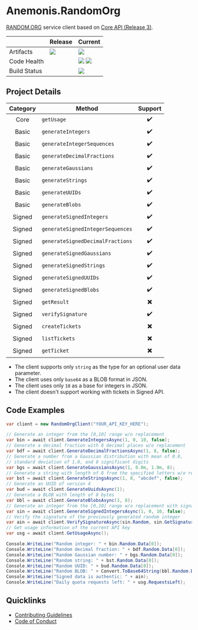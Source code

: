 # Anemonis.RandomOrg

[RANDOM.ORG](https://www.random.org) service client based on [Core API (Release 3)](https://api.random.org/json-rpc/3).

| | Release | Current |
|---|---|---|
| Artifacts | [![](https://img.shields.io/nuget/vpre/Anemonis.RandomOrg.svg?style=flat-square)](https://www.nuget.org/packages/Anemonis.RandomOrg) | [![](https://img.shields.io/myget/alexanderkozlenko/vpre/Anemonis.RandomOrg.svg?label=myget&style=flat-square)](https://www.myget.org/feed/alexanderkozlenko/package/nuget/Anemonis.RandomOrg) |
| Code Health | | [![](https://img.shields.io/sonar/coverage/random-org?format=long&server=https%3A%2F%2Fsonarcloud.io&style=flat-square)](https://sonarcloud.io/component_measures?id=random-org&metric=coverage&view=list) [![](https://img.shields.io/sonar/violations/random-org?format=long&server=https%3A%2F%2Fsonarcloud.io&style=flat-square)](https://sonarcloud.io/project/issues?id=random-org&resolved=false) |
| Build Status | | [![](https://img.shields.io/azure-devops/build/alexanderkozlenko/github-pipelines/3?label=main&style=flat-square)](https://dev.azure.com/alexanderkozlenko/github-pipelines/_build?definitionId=3&_a=summary) |

## Project Details

| Category | Method | Support |
| :---: | --- | :---: |
| Core | `getUsage` | :heavy_check_mark: |
| Basic | `generateIntegers` | :heavy_check_mark: |
| Basic | `generateIntegerSequences` | :heavy_check_mark: |
| Basic | `generateDecimalFractions` | :heavy_check_mark: |
| Basic | `generateGaussians` | :heavy_check_mark: |
| Basic | `generateStrings` | :heavy_check_mark: |
| Basic | `generateUUIDs` | :heavy_check_mark: |
| Basic | `generateBlobs` | :heavy_check_mark: |
| Signed | `generateSignedIntegers` | :heavy_check_mark: |
| Signed | `generateSignedIntegerSequences` | :heavy_check_mark: |
| Signed | `generateSignedDecimalFractions` | :heavy_check_mark: |
| Signed | `generateSignedGaussians` | :heavy_check_mark: |
| Signed | `generateSignedStrings` | :heavy_check_mark: |
| Signed | `generateSignedUUIDs` | :heavy_check_mark: |
| Signed | `generateSignedBlobs` | :heavy_check_mark: |
| Signed | `getResult` | :heavy_multiplication_x: |
| Signed | `verifySignature` | :heavy_check_mark: |
| Signed | `createTickets` | :heavy_multiplication_x: |
| Signed | `listTickets` | :heavy_multiplication_x: |
| Signed | `getTicket` | :heavy_multiplication_x: |

- The client supports only `string` as the type for an optional user data parameter.
- The client uses only `base64` as a BLOB format in JSON.
- The client uses only `10` as a base for integers in JSON.
- The client doesn't support working with tickets in Signed API.

## Code Examples

```cs
var client = new RandomOrgClient("YOUR_API_KEY_HERE");

// Generate an integer from the [0,10] range w/o replacement
var bin = await client.GenerateIntegersAsync(1, 0, 10, false);
// Generate a decimal fraction with 8 decimal places w/o replacement
var bdf = await client.GenerateDecimalFractionsAsync(1, 8, false);
// Generate a number from a Gaussian distribution with mean of 0.0,
// standard deviation of 1.0, and 8 significant digits
var bgs = await client.GenerateGaussiansAsync(1, 0.0m, 1.0m, 8);
// Generate a string with length of 8 from the specified letters w/o replacement
var bst = await client.GenerateStringsAsync(1, 8, "abcdef", false);
// Generate an UUID of version 4
var bud = await client.GenerateUuidsAsync(1);
// Generate a BLOB with length of 8 bytes
var bbl = await client.GenerateBlobsAsync(1, 8);
// Generate an integer from the [0,10] range w/o replacement with signature
var sin = await client.GenerateSignedIntegersAsync(1, 0, 10, false);
// Verify the signature of the previously generated random integer
var ain = await client.VerifySignatureAsync(sin.Random, sin.GetSignature());
// Get usage information of the current API key
var usg = await client.GetUsageAsync();

Console.WriteLine("Random integer: " + bin.Random.Data[0]);
Console.WriteLine("Random decimal fraction: " + bdf.Random.Data[0]);
Console.WriteLine("Random Gaussian number: " + bgs.Random.Data[0]);
Console.WriteLine("Random string: " + bst.Random.Data[0]);
Console.WriteLine("Random UUID: " + bud.Random.Data[0]);
Console.WriteLine("Random BLOB: " + Convert.ToBase64String(bbl.Random.Data[0]));
Console.WriteLine("Signed data is authentic: " + ain);
Console.WriteLine("Daily quota requests left: " + usg.RequestsLeft);
```

## Quicklinks

- [Contributing Guidelines](./CONTRIBUTING.md)
- [Code of Conduct](./CODE_OF_CONDUCT.md)
